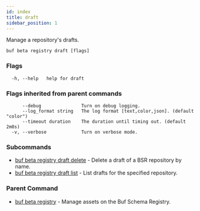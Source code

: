 ```yaml
---
id: index
title: draft
sidebar_position: 1
---
```

Manage a repository's drafts.

```
buf beta registry draft [flags]
```

### Flags

```
  -h, --help   help for draft
```

### Flags inherited from parent commands

```
      --debug               Turn on debug logging.
      --log_format string   The log format [text,color,json]. (default "color")
      --timeout duration    The duration until timing out. (default 2m0s)
  -v, --verbose             Turn on verbose mode.
```

### Subcommands

* [buf beta registry draft delete](delete.md)	 - Delete a draft of a BSR repository by name.
* [buf beta registry draft list](list.md)	 - List drafts for the specified repository.

### Parent Command

* [buf beta registry](index.md)	 - Manage assets on the Buf Schema Registry.
